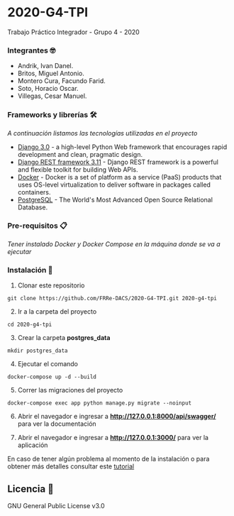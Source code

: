# 2020-G4-TPI

Trabajo Práctico Integrador - Grupo 4 - 2020

### Integrantes 🤓
  - Andrik, Ivan Danel.
  - Britos, Miguel Antonio.
  - Montero Cura, Facundo Farid.
  - Soto, Horacio Oscar.
  - Villegas, Cesar Manuel.

### Frameworks y librerías 🛠️

_A continuación listamos las tecnologías utilizadas en el proyecto_

* [Django 3.0](https://www.djangoproject.com/) - a high-level Python Web framework that encourages rapid development and clean, pragmatic design.
* [Django REST framework 3.11](https://www.django-rest-framework.org/) - Django REST framework is a powerful and flexible toolkit for building Web APIs.
* [Docker](https://www.docker.com/) - Docker is a set of platform as a service (PaaS) products that uses OS-level virtualization to deliver software in packages called containers.
* [PostgreSQL](https://www.postgresql.org/) - The World's Most Advanced Open Source Relational Database.

### Pre-requisitos 📋

_Tener instalado Docker y Docker Compose en la máquina donde se va a ejecutar_

### Instalación 🔧

1. Clonar este repositorio

```
git clone https://github.com/FRRe-DACS/2020-G4-TPI.git 2020-g4-tpi
```

2. Ir a la carpeta del proyecto

```
cd 2020-g4-tpi
```

3. Crear la carpeta **postgres_data**

```
mkdir postgres_data
```

4. Ejecutar el comando

```
docker-compose up -d --build
```

5. Correr las migraciones del proyecto

```
docker-compose exec app python manage.py migrate --noinput
```

6. Abrir el navegador e ingresar a **http://127.0.0.1:8000/api/swagger/** para ver la documentación

7. Abrir el navegador e ingresar a **http://127.0.0.1:3000/** para ver la aplicación

En caso de tener algún problema al momento de la instalación o para obtener más detalles consultar este [tutorial](https://testdriven.io/blog/dockerizing-django-with-postgres-gunicorn-and-nginx/)

## Licencia 📄

GNU General Public License v3.0
